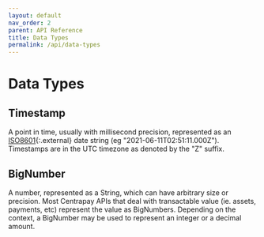 ```yaml
---
layout: default
nav_order: 2
parent: API Reference
title: Data Types
permalink: /api/data-types
---
```


# Data Types


## Timestamp

A point in time, usually with millisecond precision, represented as an
[ISO8601][]{:.external} date string (eg "2021-06-11T02:51:11.000Z"). Timestamps
are in the UTC timezone as denoted by the "Z" suffix.


## BigNumber

A number, represented as a String, which can have arbitrary size or precision.
Most Centrapay APIs that deal with transactable value (ie. assets, payments,
etc) represent the value as BigNumbers. Depending on the context, a BigNumber
may be used to represent an integer or a decimal amount.


[ISO8601]: https://en.wikipedia.org/wiki/ISO_8601
